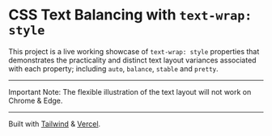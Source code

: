 # CSS Text Balancing with `text-wrap: style`
This project is a live working showcase of `text-wrap: style` properties that demonstrates the practicality and distinct text layout variances associated with each property; including `auto`, `balance`, `stable` and `pretty`.

---

Important Note: The flexible illustration of the text layout will not work on Chrome & Edge.

---

Built with [Tailwind](https://tailwindcss.com/) & [Vercel](https://vercel.com/).